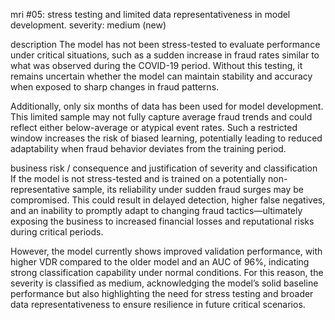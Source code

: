 


mri #05: stress testing and limited data representativeness in model development. severity: medium (new)

description
The model has not been stress-tested to evaluate performance under critical situations, such as a sudden increase in fraud rates similar to what was observed during the COVID-19 period. Without this testing, it remains uncertain whether the model can maintain stability and accuracy when exposed to sharp changes in fraud patterns.

Additionally, only six months of data has been used for model development. This limited sample may not fully capture average fraud trends and could reflect either below-average or atypical event rates. Such a restricted window increases the risk of biased learning, potentially leading to reduced adaptability when fraud behavior deviates from the training period.

business risk / consequence and justification of severity and classification
If the model is not stress-tested and is trained on a potentially non-representative sample, its reliability under sudden fraud surges may be compromised. This could result in delayed detection, higher false negatives, and an inability to promptly adapt to changing fraud tactics—ultimately exposing the business to increased financial losses and reputational risks during critical periods.

However, the model currently shows improved validation performance, with higher VDR compared to the older model and an AUC of 96%, indicating strong classification capability under normal conditions. For this reason, the severity is classified as medium, acknowledging the model’s solid baseline performance but also highlighting the need for stress testing and broader data representativeness to ensure resilience in future critical scenarios.


